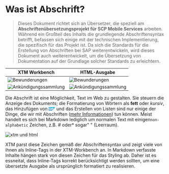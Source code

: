 # Was ist Abschrift?

> Dieses Dokument richtet sich an Übersetzer, die speziell am **Abschriftenübersetzungsprojekt für SCP Mobile Services** arbeiten. Während ein Großteil des Inhalts die grundlegende Abschriftensyntax betrifft, befassen sich einige mit der technischen Implementierung, die spezifisch für das Projekt ist. Da sich die Standards für die Erstellung von Abschriften bei SAP weiterentwickeln, wird dieses Dokument auch weiterentwickelt, um die Übersetzung von Dokumentation auf der Grundlage solcher Standards zu erleichtern.

| XTM Workbench | HTML-Ausgabe |
| --- | --- |
| ![Bewunderungen](images/admonitions_static_xtm.jpg) | ![Bewunderungen](images/admonitions_static_html.jpg) |
| ![Ankündigungssammlung](images/admonitions_collapsible_xtm.jpg) | ![Ankündigungssammlung](images/admonitions_collapsible_html.jpg) |

Die Abschrift ist eine Möglichkeit, Text im Web zu gestalten. Sie steuern die Anzeige des Dokuments; die Formatierung von Wörtern als **fett** oder *kursiv*, das Hinzufügen von ![Bildern](images/sap.jpg) und das Erstellen von Listen sind nur einige der Dinge, die wir mit Abschriften ([mehr Informationen](https://www.markdownguide.org/getting-started/)) tun können. Meist handelt es sich bei Markdown lediglich um normalen Text mit einigen`non-alphabetic` Zeichen, z.B. # oder* sogar" " (Leerraum).

![xtm und html](images/markdown.jpg)

XTM parst diese Zeichen gemäß der Abschriftensyntax und zeigt viele von ihnen als Inline-Tags in der XTM-Workbench an. In Markdown verfasste Inhalte hängen stark von diesen Zeichen für das Styling ab. Daher ist es essneital, dass Inline-Tags korrekt berücksichtigt werden sollten, um eine übersetzte Ausgabe als ursprünglich formatiert zu realisieren.